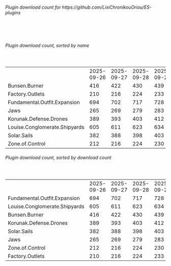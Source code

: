<h6>Plugin download count for https://github.com/LixiChronikouOriou/ES-plugins</h6><br>
<br>
<h6>Plugin download count, sorted by name</h6><sub><sup><br>
<table>
	<tr>
		<td></td>
		<td>2025-09-26</td>
		<td>2025-09-27</td>
		<td>2025-09-28</td>
		<td>2025-09-29</td>
		<td>2025-09-30</td>
		<td>2025-10-01</td>
		<td>2025-10-02</td>
		<td>today +</td>
	</tr>
	<tr>
		<td>Bunsen.Burner</td>
		<td>416</td>
		<td>422</td>
		<td>430</td>
		<td>439</td>
		<td>444</td>
		<td>453</td>
		<td>456</td>
		<td>+ 3</td>
	</tr>
	<tr>
		<td>Factory.Outlets</td>
		<td>210</td>
		<td>216</td>
		<td>224</td>
		<td>233</td>
		<td>238</td>
		<td>248</td>
		<td>255</td>
		<td>+ 7</td>
	</tr>
	<tr>
		<td>Fundamental.Outfit.Expansion</td>
		<td>694</td>
		<td>702</td>
		<td>717</td>
		<td>728</td>
		<td>735</td>
		<td>746</td>
		<td>754</td>
		<td>+ 8</td>
	</tr>
	<tr>
		<td>Jaws</td>
		<td>265</td>
		<td>269</td>
		<td>279</td>
		<td>283</td>
		<td>288</td>
		<td>299</td>
		<td>306</td>
		<td>+ 7</td>
	</tr>
	<tr>
		<td>Korunak.Defense.Drones</td>
		<td>389</td>
		<td>393</td>
		<td>403</td>
		<td>412</td>
		<td>416</td>
		<td>423</td>
		<td>428</td>
		<td>+ 5</td>
	</tr>
	<tr>
		<td>Louise.Conglomerate.Shipyards</td>
		<td>605</td>
		<td>611</td>
		<td>623</td>
		<td>634</td>
		<td>641</td>
		<td>648</td>
		<td>654</td>
		<td>+ 6</td>
	</tr>
	<tr>
		<td>Solar.Sails</td>
		<td>382</td>
		<td>388</td>
		<td>398</td>
		<td>403</td>
		<td>407</td>
		<td>414</td>
		<td>420</td>
		<td>+ 6</td>
	</tr>
	<tr>
		<td>Zone.of.Control</td>
		<td>212</td>
		<td>216</td>
		<td>224</td>
		<td>230</td>
		<td>239</td>
		<td>248</td>
		<td>255</td>
		<td>+ 7</td>
	</tr>
</table>
</sub></sup>
<h6>Plugin download count, sorted by download count</h6><sub><sup><br>
<table>
	<tr>
		<td></td>
		<td>2025-09-26</td>
		<td>2025-09-27</td>
		<td>2025-09-28</td>
		<td>2025-09-29</td>
		<td>2025-09-30</td>
		<td>2025-10-01</td>
		<td>2025-10-02</td>
		<td>today +</td>
	</tr>
	<tr>
		<td>Fundamental.Outfit.Expansion</td>
		<td>694</td>
		<td>702</td>
		<td>717</td>
		<td>728</td>
		<td>735</td>
		<td>746</td>
		<td>754</td>
		<td>+ 8</td>
	</tr>
	<tr>
		<td>Louise.Conglomerate.Shipyards</td>
		<td>605</td>
		<td>611</td>
		<td>623</td>
		<td>634</td>
		<td>641</td>
		<td>648</td>
		<td>654</td>
		<td>+ 6</td>
	</tr>
	<tr>
		<td>Bunsen.Burner</td>
		<td>416</td>
		<td>422</td>
		<td>430</td>
		<td>439</td>
		<td>444</td>
		<td>453</td>
		<td>456</td>
		<td>+ 3</td>
	</tr>
	<tr>
		<td>Korunak.Defense.Drones</td>
		<td>389</td>
		<td>393</td>
		<td>403</td>
		<td>412</td>
		<td>416</td>
		<td>423</td>
		<td>428</td>
		<td>+ 5</td>
	</tr>
	<tr>
		<td>Solar.Sails</td>
		<td>382</td>
		<td>388</td>
		<td>398</td>
		<td>403</td>
		<td>407</td>
		<td>414</td>
		<td>420</td>
		<td>+ 6</td>
	</tr>
	<tr>
		<td>Jaws</td>
		<td>265</td>
		<td>269</td>
		<td>279</td>
		<td>283</td>
		<td>288</td>
		<td>299</td>
		<td>306</td>
		<td>+ 7</td>
	</tr>
	<tr>
		<td>Zone.of.Control</td>
		<td>212</td>
		<td>216</td>
		<td>224</td>
		<td>230</td>
		<td>239</td>
		<td>248</td>
		<td>255</td>
		<td>+ 7</td>
	</tr>
	<tr>
		<td>Factory.Outlets</td>
		<td>210</td>
		<td>216</td>
		<td>224</td>
		<td>233</td>
		<td>238</td>
		<td>248</td>
		<td>255</td>
		<td>+ 7</td>
	</tr>
</table>
</sub></sup>

